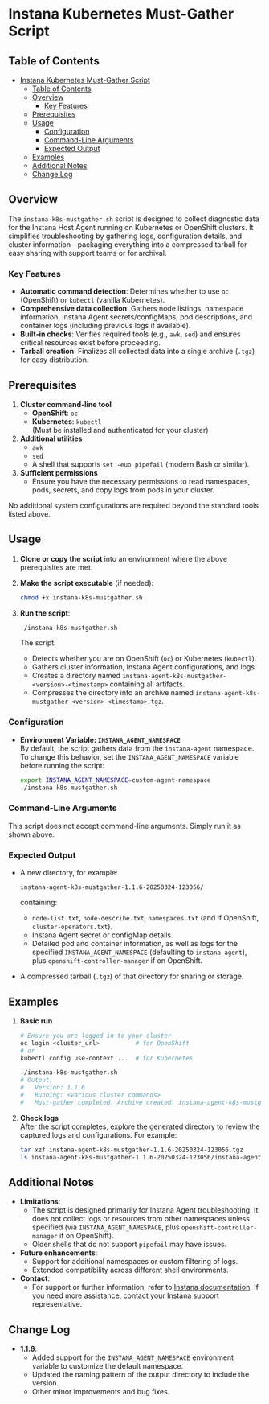# Instana Kubernetes Must-Gather Script

## Table of Contents

- [Instana Kubernetes Must-Gather Script](#instana-kubernetes-must-gather-script)
  - [Table of Contents](#table-of-contents)
  - [Overview](#overview)
    - [Key Features](#key-features)
  - [Prerequisites](#prerequisites)
  - [Usage](#usage)
    - [Configuration](#configuration)
    - [Command-Line Arguments](#command-line-arguments)
    - [Expected Output](#expected-output)
  - [Examples](#examples)
  - [Additional Notes](#additional-notes)
  - [Change Log](#change-log)

## Overview

The `instana-k8s-mustgather.sh` script is designed to collect diagnostic data for the Instana Host Agent running on Kubernetes or OpenShift clusters. It simplifies troubleshooting by gathering logs, configuration details, and cluster information—packaging everything into a compressed tarball for easy sharing with support teams or for archival.

### Key Features

- **Automatic command detection**: Determines whether to use `oc` (OpenShift) or `kubectl` (vanilla Kubernetes).
- **Comprehensive data collection**: Gathers node listings, namespace information, Instana Agent secrets/configMaps, pod descriptions, and container logs (including previous logs if available).
- **Built-in checks**: Verifies required tools (e.g., `awk`, `sed`) and ensures critical resources exist before proceeding.
- **Tarball creation**: Finalizes all collected data into a single archive (`.tgz`) for easy distribution.

## Prerequisites

1. **Cluster command-line tool**  
   - **OpenShift**: `oc`  
   - **Kubernetes**: `kubectl`  
   (Must be installed and authenticated for your cluster)
2. **Additional utilities**  
   - `awk`  
   - `sed`  
   - A shell that supports `set -euo pipefail` (modern Bash or similar).
3. **Sufficient permissions**  
   - Ensure you have the necessary permissions to read namespaces, pods, secrets, and copy logs from pods in your cluster.

No additional system configurations are required beyond the standard tools listed above.

## Usage

1. **Clone or copy the script** into an environment where the above prerequisites are met.
2. **Make the script executable** (if needed):

   ```bash
   chmod +x instana-k8s-mustgather.sh
   ```

3. **Run the script**:

   ```bash
   ./instana-k8s-mustgather.sh
   ```

   The script:
   - Detects whether you are on OpenShift (`oc`) or Kubernetes (`kubectl`).
   - Gathers cluster information, Instana Agent configurations, and logs.
   - Creates a directory named `instana-agent-k8s-mustgather-<version>-<timestamp>` containing all artifacts.
   - Compresses the directory into an archive named `instana-agent-k8s-mustgather-<version>-<timestamp>.tgz`.

### Configuration

- **Environment Variable: `INSTANA_AGENT_NAMESPACE`**  
  By default, the script gathers data from the `instana-agent` namespace. To change this behavior, set the `INSTANA_AGENT_NAMESPACE` variable before running the script:

  ```bash
  export INSTANA_AGENT_NAMESPACE=custom-agent-namespace
  ./instana-k8s-mustgather.sh
  ```

### Command-Line Arguments

This script does not accept command-line arguments. Simply run it as shown above.

### Expected Output

- A new directory, for example:

  ```
  instana-agent-k8s-mustgather-1.1.6-20250324-123056/
  ```

  containing:
  - `node-list.txt`, `node-describe.txt`, `namespaces.txt` (and if OpenShift, `cluster-operators.txt`).
  - Instana Agent secret or configMap details.
  - Detailed pod and container information, as well as logs for the specified `INSTANA_AGENT_NAMESPACE` (defaulting to `instana-agent`), plus `openshift-controller-manager` if on OpenShift.
- A compressed tarball (`.tgz`) of that directory for sharing or storage.

## Examples

1. **Basic run**  

   ```bash
   # Ensure you are logged in to your cluster
   oc login <cluster_url>          # for OpenShift
   # or
   kubectl config use-context ...  # for Kubernetes

   ./instana-k8s-mustgather.sh
   # Output:
   #   Version: 1.1.6
   #   Running: <various cluster commands>
   #   Must-gather completed. Archive created: instana-agent-k8s-mustgather-1.1.6-20250324-123056.tgz
   ```

2. **Check logs**  
   After the script completes, explore the generated directory to review the captured logs and configurations. For example:

   ```bash
   tar xzf instana-agent-k8s-mustgather-1.1.6-20250324-123056.tgz
   ls instana-agent-k8s-mustgather-1.1.6-20250324-123056/instana-agent/
   ```

## Additional Notes

- **Limitations**:
  - The script is designed primarily for Instana Agent troubleshooting. It does not collect logs or resources from other namespaces unless specified (via `INSTANA_AGENT_NAMESPACE`, plus `openshift-controller-manager` if on OpenShift).
  - Older shells that do not support `pipefail` may have issues.
- **Future enhancements**:
  - Support for additional namespaces or custom filtering of logs.
  - Extended compatibility across different shell environments.
- **Contact**:
  - For support or further information, refer to [Instana documentation](https://www.ibm.com/docs/en/instana-observability). If you need more assistance, contact your Instana support representative.

## Change Log

- **1.1.6**:
  - Added support for the `INSTANA_AGENT_NAMESPACE` environment variable to customize the default namespace.
  - Updated the naming pattern of the output directory to include the version.
  - Other minor improvements and bug fixes.
